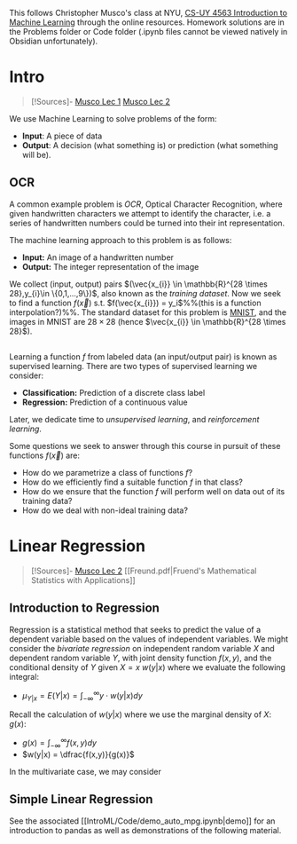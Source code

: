 This follows Christopher Musco's class at NYU, [CS-UY 4563 Introduction to Machine Learning](https://www.chrismusco.com/introml2020/) through the online resources. Homework solutions are in the Problems folder or Code folder (.ipynb files cannot be viewed natively in Obsidian unfortunately). 

# Intro
>[!Sources]- 
>[Musco Lec 1](https://www.chrismusco.com/introml2020/lectures/lec1.pdf)
>[Musco Lec 2](https://www.chrismusco.com/introml2020/lectures/lec2_annotated.pdf)

We use Machine Learning to solve problems of the form:
- **Input**: A piece of data
- **Output**: A decision (what something is) or prediction (what something will be).

## OCR
A common example problem is *OCR*, Optical Character Recognition, where given handwritten characters we attempt to identify the character, i.e. a series of handwritten numbers could be turned into their int representation.

The machine learning approach to this problem is as follows:
- **Input:** An image of a handwritten number
- **Output:** The integer representation of the image

We collect (input, output) pairs $(\vec{x_{i}} \in \mathbb{R}^{28 \times 28},y_{i}\in \{0,1,...,9\})$, also known as the *training dataset*. Now we seek to find a function $f(\vec{x})$ s.t. $f(\vec{x_{i}}) = y_i$%%(this is a function interpolation?)%%.  The standard dataset for this problem is [MNIST](http://yann.lecun.com/exdb/mnist/), and the images in MNIST are $28 \times 28$ (hence $\vec{x_{i}} \in \mathbb{R}^{28 \times 28}$).
## 
Learning a function $f$ from labeled data (an input/output pair) is known as supervised learning. There are two types of supervised learning we consider:
- **Classification:** Prediction of a discrete class label
- **Regression:** Prediction of a continuous value

Later, we dedicate time to *unsupervised learning*, and *reinforcement learning*.

Some questions we seek to answer through this course in pursuit of these functions $f(\vec{x})$ are:
- How do we parametrize a class of functions $f$?
- How do we efficiently find a suitable function $f$ in that class?
- How do we ensure that the function $f$ will perform well on data out of its training data?
- How do we deal with non-ideal training data? 

# Linear Regression
>[!Sources]- 
>[Musco Lec 2](https://www.chrismusco.com/introml2020/lectures/lec2_annotated.pdf)
>[[Freund.pdf|Fruend's Mathematical Statistics with Applications]]

## Introduction to Regression
Regression is a statistical method that seeks to predict the value of a dependent variable based on the values of independent variables. We might consider the *bivariate regression* on independent random variable $X$ and dependent random variable $Y$, with joint density function $f(x,y)$, and the conditional density of $Y$ given $X=x$ $w(y|x)$ where we evaluate the following integral:
- $\mu_{Y|x}=E(Y|x)=\int_{-\infty}^{\infty}y \cdot w(y|x)dy$

Recall the calculation of $w(y|x)$ where we use the marginal density of $X$: $g(x)$:
- $g(x) = \int_{-\infty}^{\infty}f(x,y)dy$
- $w(y|x) = \dfrac{f(x,y)}{g(x)}$

In the multivariate case, we may consider 
## Simple Linear Regression
See the associated [[IntroML/Code/demo_auto_mpg.ipynb|demo]] for an introduction to pandas as well as demonstrations of the following material. 

